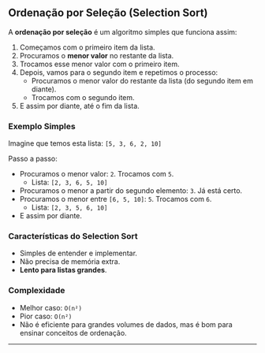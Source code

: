 ## Ordenação por Seleção (Selection Sort)

A **ordenação por seleção** é um algoritmo simples que funciona assim:

1. Começamos com o primeiro item da lista.
2. Procuramos o **menor valor** no restante da lista.
3. Trocamos esse menor valor com o primeiro item.
4. Depois, vamos para o segundo item e repetimos o processo:
   - Procuramos o menor valor do restante da lista (do segundo item em diante).
   - Trocamos com o segundo item.
5. E assim por diante, até o fim da lista.

### Exemplo Simples

Imagine que temos esta lista:
`[5, 3, 6, 2, 10]`

Passo a passo:

- Procuramos o menor valor: `2`. Trocamos com `5`.
  - Lista: `[2, 3, 6, 5, 10]`
- Procuramos o menor a partir do segundo elemento: `3`. Já está certo.
- Procuramos o menor entre `[6, 5, 10]`: `5`. Trocamos com `6`.
  - Lista: `[2, 3, 5, 6, 10]`
- E assim por diante.

### Características do Selection Sort

- Simples de entender e implementar.
- Não precisa de memória extra.
- **Lento para listas grandes**.

### Complexidade

- Melhor caso: `O(n²)`
- Pior caso: `O(n²)`
- Não é eficiente para grandes volumes de dados, mas é bom para ensinar conceitos de ordenação.

---

